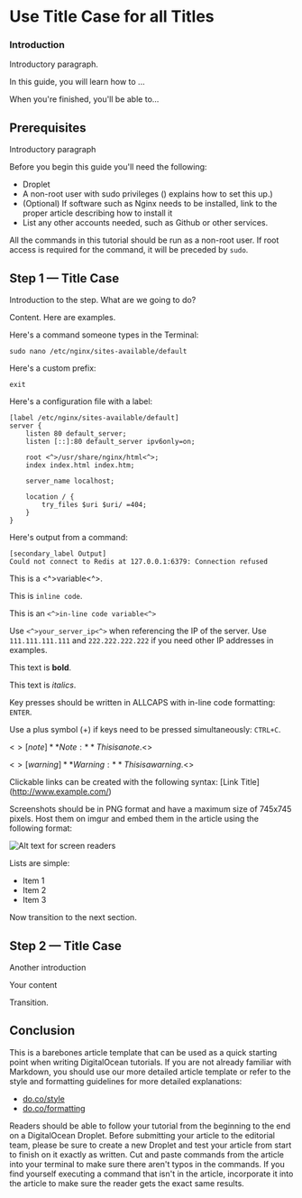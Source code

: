 # Use Title Case for all Titles

### Introduction

Introductory paragraph.

In this guide, you will learn how to ...

When you're finished, you'll be able to...

## Prerequisites

Introductory paragraph

Before you begin this guide you'll need the following:

- <OS and OS Version> Droplet
- A non-root user with sudo privileges (<insert link to Initial Server Setup article for the OS used in this tutorial>) explains how to set this up.)
- (Optional) If software such as Nginx needs to be installed, link to the proper article describing how to install it
- List any other accounts needed, such as Github or other services.

All the commands in this tutorial should be run as a non-root user. If root access is required for the command, it will be preceded by `sudo`. 

## Step 1 — Title Case

Introduction to the step. What are we going to do?

Content. Here are examples.

Here's a command someone types in the Terminal:

```command
sudo nano /etc/nginx/sites-available/default
```

Here's a custom prefix:

```custom_prefix(>)
exit
```

Here's a configuration file with a label:

```
[label /etc/nginx/sites-available/default]
server {
    listen 80 default_server;
    listen [::]:80 default_server ipv6only=on;

    root <^>/usr/share/nginx/html<^>;
    index index.html index.htm;

    server_name localhost;

    location / {
        try_files $uri $uri/ =404;
    }
}
```

Here's output from a command:

```
[secondary_label Output]
Could not connect to Redis at 127.0.0.1:6379: Connection refused
```

This is a <^>variable<^>. 

This is `inline code`.

This is an `<^>in-line code variable<^>`

Use `<^>your_server_ip<^>` when referencing the IP of the server.  Use `111.111.111.111` and `222.222.222.222` if you need other IP addresses in examples.

This text is **bold**.

This text is *italics*.

Key presses should be written in ALLCAPS with in-line code formatting: `ENTER`.

Use a plus symbol (+) if keys need to be pressed simultaneously: `CTRL+C`.

<$>[note]
**Note:** This is a note.
<$>

<$>[warning]
**Warning:** This is a warning.
<$>

Clickable links can be created with the following syntax: [Link Title] (http://www.example.com/)

Screenshots should be in PNG format and have a maximum size of 745x745 pixels. Host them on imgur and embed them in the article using the following format:

![Alt text for screen readers](/path/to/img.png)

Lists are simple:

- Item 1
- Item 2
- Item 3


Now transition to the next section.

## Step 2 — Title Case

Another introduction

Your content

Transition. 

## Conclusion

This is a barebones article template that can be used as a quick starting point when writing DigitalOcean tutorials. If you are not already familiar with Markdown, you should use our more detailed article template or refer to the style and formatting guidelines for more detailed explanations:

- [do.co/style](do.co/style)
- [do.co/formatting](do.co/formatting)

Readers should be able to follow your tutorial from the beginning to the end on a DigitalOcean Droplet. Before submitting your article to the editorial team, please be sure to create a new Droplet and test your article from start to finish on it exactly as written. Cut and paste commands from the article into your terminal to make sure there aren't typos in the commands. If you find yourself executing a command that isn't in the article, incorporate it into the article to make sure the reader gets the exact same results.
